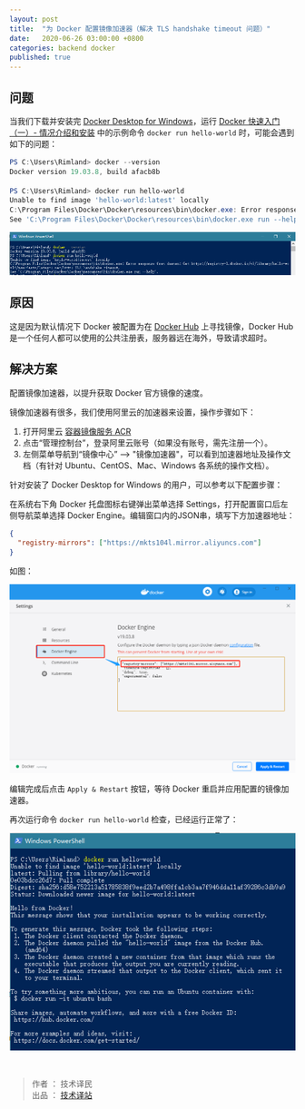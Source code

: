 ```yaml
---
layout: post
title:  "为 Docker 配置镜像加速器（解决 TLS handshake timeout 问题）"
date:   2020-06-26 03:00:00 +0800
categories: backend docker
published: true
---
```


## 问题
当我们下载并安装完 [Docker Desktop for Windows](https://docs.docker.com/docker-for-windows/install/)，运行 [Docker 快速入门（一）- 情况介绍和安装](https://ittranslator.cn/backend/docker/2020/06/19/quickstart-1.html) 中的示例命令 `docker run hello-world` 时，可能会遇到如下的问题：


```powershell
PS C:\Users\Rimland> docker --version
Docker version 19.03.8, build afacb8b

PS C:\Users\Rimland> docker run hello-world
Unable to find image 'hello-world:latest' locally
C:\Program Files\Docker\Docker\resources\bin\docker.exe: Error response from daemon: Get https://registry-1.docker.io/v2/library/hello-world/manifests/latest: net/http: TLS handshake timeout.
See 'C:\Program Files\Docker\Docker\resources\bin\docker.exe run --help'.
```

![docker-registry-timeout](/assets/images/docker-registry-timeout.png)

## 原因

这是因为默认情况下 Docker 被配置为在 [Docker Hub](https://hub.docker.com/repositories) 上寻找镜像，Docker Hub 是一个任何人都可以使用的公共注册表，服务器远在海外，导致请求超时。

## 解决方案

配置镜像加速器，以提升获取 Docker 官方镜像的速度。

镜像加速器有很多，我们使用阿里云的加速器来设置，操作步骤如下：

1. 打开阿里云 [容器镜像服务 ACR](https://www.aliyun.com/product/acr) 
2. 点击“管理控制台”，登录阿里云账号（如果没有账号，需先注册一个）。
3. 左侧菜单导航到“镜像中心” --> "镜像加速器"，可以看到加速器地址及操作文档（有针对 Ubuntu、CentOS、Mac、Windows 各系统的操作文档）。

针对安装了 Docker Desktop for Windows 的用户，可以参考以下配置步骤：

在系统右下角 Docker 托盘图标右键弹出菜单选择 Settings，打开配置窗口后左侧导航菜单选择 Docker Engine。编辑窗口内的JSON串，填写下方加速器地址：

```json
{
  "registry-mirrors": ["https://mkts104l.mirror.aliyuncs.com"]
}
```

如图：

![docker-registry-mirrors](/assets/images/docker-registry-mirrors.png)

编辑完成后点击 `Apply & Restart` 按钮，等待 Docker 重启并应用配置的镜像加速器。

再次运行命令 `docker run hello-world` 检查，已经运行正常了：

![docker-registry-ok](/assets/images/docker-registry-ok.png)


<br/>

> 作者 ： 技术译民 <br/>
> 出品 ： [技术译站](https://ittranslator.cn/) <br/>

